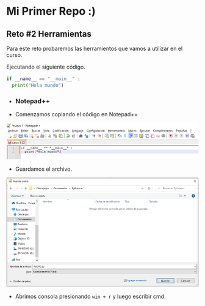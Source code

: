# Mi Primer Repo :)
## Reto #2 Herramientas

Para este reto probaremos las herramientos que vamos a utilizar en el curso.

Ejecutando el siguiente código. 
```python 
if __name__ == "__main__" :
  print("Hola mundo")
```
+ ### Notepad++
+ Comenzamos copiando el código en Notepad++
  
![](https://raw.githubusercontent.com/nisaespa/Mi-Primer-Repo/main/1.png)

+ Guardamos el archivo.
  
![](https://raw.githubusercontent.com/nisaespa/Mi-Primer-Repo/main/2.png)

+ Abrimos consola presionando ``` win + r ``` y luego escribir cmd.
![]()



![]()
![]()
![]()
![]()

